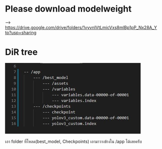 # Please download modelweight
--> https://drive.google.com/drive/folders/1vyvnIVtLmicVxs8mlBp1pP_Nx28A_Ytp?usp=sharing

# DiR tree
![plot](./path_model.jpg)

เอา folder ที่โหลด(best_model, Checkpoints) เอามาวางข้างใน /app ได้เลยครับ